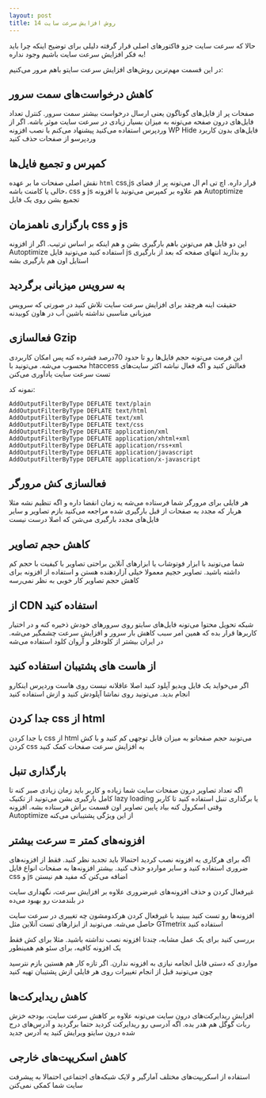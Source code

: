 ```yaml
---
layout: post
title: 14 روش افزایش سرعت سایت
---
```


حالا که سرعت سایت جزو فاکتورهای اصلی قرار گرفته دلیلی برای توضیح اینکه چرا باید به فکر افزایش سرعت سایت باشیم وجود نداره!

در این قسمت مهم‌ترین روش‌های افزایش سرعت سایتو باهم مرور می‌کنیم:

## کاهش درخواست‌های سمت سرور

صفحات پر از فایل‌های گوناگون یعنی ارسال درخواست بیشتر سمت سرور. کنترل تعداد فایل‌های درون صفحه می‌تونه به میزان بسیار زیادی در سرعت سایت موثر باشه. اگر از وردپرس استفاده می‌کنید پیشنهاد می‌کنم با نصب افزونه WP Hide فایل‌های بدون کاربرد وردپرسو از صفحات حذف کنید

## کمپرس و تجمیع فایل‌ها

نقش اصلی صفحات ما بر عهده `html` css,js قرار داره. اچ تی ام ال می‌تونه پر از فضای خالی یا کامنت باشه، css و js هم علاوه بر کمپرس می‌تونید با افزونه Autoptimize تجمیع بشن روی یک فایل

## بارگزاری ناهمزمان css و js

این دو فایل هم می‌تونن باهم بارگیری بشن و هم اینکه بر اساس ترتیب. اگر از افزونه Autoptimize استفاده کنید می‌تونید فایل js رو بذارید انتهای صفحه که بعد از بارگیری استایل اون هم بارگیری بشه

## به سرویس میزبانی برگردید

حقیقت اینه هرچقد برای افزایش سرعت سایت تلاش کنید در صورتی که سرویس میزبانی مناسبی نداشته باشین آب در هاون کوبیدنه

## فعالسازی Gzip

این فرمت می‌تونه حجم فایل‌ها رو تا حدود 70درصد فشرده کنه پس امکان کاربردی محسوب می‌شه. می‌تونید با htaccess فعالش کنید و اگه فعال نباشه اکثر سایت‌های تست سرعت سایت یادآوری می‌کنن

نمونه کد:

```
AddOutputFilterByType DEFLATE text/plain
AddOutputFilterByType DEFLATE text/html
AddOutputFilterByType DEFLATE text/xml
AddOutputFilterByType DEFLATE text/css
AddOutputFilterByType DEFLATE application/xml
AddOutputFilterByType DEFLATE application/xhtml+xml
AddOutputFilterByType DEFLATE application/rss+xml
AddOutputFilterByType DEFLATE application/javascript
AddOutputFilterByType DEFLATE application/x-javascript
```

## فعالسازی کش مرورگر

هر فایلی برای مرورگر شما فرستاده می‌شه یه زمان انقضا داره و اگه تنظیم نشه مثلا هربار که مجدد به صفحات از قبل بارگیری شده مراجعه می‌کنید بازم تصاویر و سایر فایل‌های مجدد بارگیری می‌شن که اصلا درست نیست

## کاهش حجم تصاویر

شما می‌تونید با ابزار فوتوشاب یا ابزارهای آنلاین براحتی تصاویر با کیفیت با حجم کم داشته باشید. تصاویر حجیم معمولا خیلی آزاردهنده هستن و استفاده از افزونه برای کاهش حجم تصاویر کار خوبی به نظر نمی‌رسه

## از CDN استفاده کنید

شبکه تحویل محتوا می‌تونه فایل‌های سایتو روی سرورهای خودش ذخیره کنه و در اختیار کاربرها قرار بده که همین امر سبب کاهش بار سرور و افزایش سرعت چشمگیر می‌شه. در ایران بیشتر از کلودفلر و آروان کلود استفاده می‌شه

## از هاست های پشتیبان استفاده کنید

اگر می‌خواید یک فایل ویدیو آپلود کنید اصلا عاقلانه نیست روی هاست وردپرس اینکارو انجام بدید. می‌تونید روی نماشا آپلودش کنید و ازش استفاده کنید

## جدا کردن css از html

با جدا کردن css از html می‌تونید حجم صفحاتو به میزان قابل توجهی کم کنید و با کش کردن css به افزایش سرعت صفحات کمک کنید

## بارگذاری تنبل

اگه تعداد تصاویر درون صفحات سایت شما زیاده و کاربر باید زمان زیادی صبر کنه تا کامل بارگیری بشن می‌تونید از تکنیک lazy loading یا برگذاری تنبل استفاده کنید تا کاربر وقتی اسکرول کنه بیاد پایین تصاویر اون قسمت براش فرستاده بشه. افزونه Autoptimize از این ویژگی پشتیبانی می‌کنه

## افزونه‌های کمتر = سرعت بیشتر

اگه برای هرکاری یه افزونه نصب کردید احتمالا باید تجدید نظر کنید. فقط از افزونه‌های ضروری استفاده کنید و سایر مواردو حذف کنید. بیشتر افزونه‌ها به صفحات انواع فایل css و js اضافه می‌کنن که مفید هم نیستن

غیرفعال کردن و حذف افزونه‌های غیرضروری علاوه بر افزایش سرعت، نگهداری سایت در بلندمدت رو بهبود می‌ده

افزونه‌ها رو تست کنید ببینید با غیرفعال کردن هرکدومشون چه تغییری در سرعت سایت حاصل می‌شه. می‌تونید از ابزارهای تست آنلاین مثل GTmetrix استفاده کنید

بررسی کنید برای یک عمل مشابه، چندتا افزونه نصب نداشته باشید. مثلا برای کش فقط یک افزونه کافیه، برای سئو هم همینطور

مواردی که دستی قابل انجامه نیازی به افزونه ندارن. اگر تازه کار هم هستین بازم نترسید چون می‌تونید قبل از انجام تغییرات روی هر فایلی ازش پشتیبان تهیه کنید

## کاهش ریدایرکت‌ها

افزایش ریدایرکت‌های درون سایت می‌تونه علاوه بر کاهش سرعت سایت، بودجه خزش ربات گوگل هم هدر بده. اگه آدرسی رو ریدایرکت کردید حتما برگردید و آدرس‌های درج شده درون سایتو ویرایش کنید یه آدرس جدید

## کاهش اسکریپت‌های خارجی

استفاده از اسکریپت‌های مختلف آمارگیر و لایک شبکه‌های اجتماعی احتمالا به پیشرفت سایت شما کمکی نمی‌کنن
